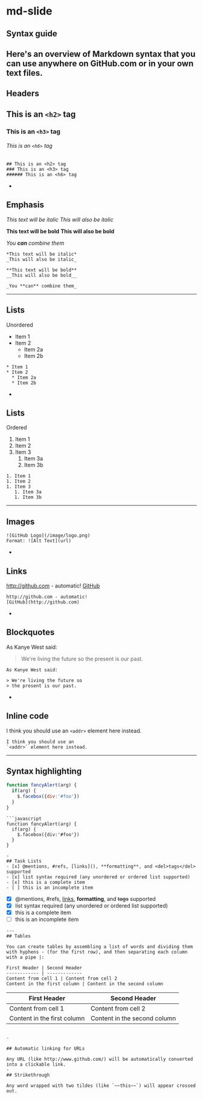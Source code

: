 # md-slide
## Syntax guide

Here's an overview of Markdown syntax that you can use anywhere on
GitHub.com or in your own text files.
---
## Headers

## This is an `<h2>` tag
### This is an `<h3>` tag
###### This is an `<h6>` tag
```
## This is an <h2> tag
### This is an <h3> tag
###### This is an <h6> tag
```
-
## Emphasis
*This text will be italic*
_This will also be italic_

**This text will be bold**
__This will also be bold__

_You **can** combine them_

```
*This text will be italic*
_This will also be italic_

**This text will be bold**
__This will also be bold__

_You **can** combine them_

```
---
## Lists
Unordered

* Item 1
* Item 2
  * Item 2a
  * Item 2b

```
* Item 1
* Item 2
  * Item 2a
  * Item 2b
```
-
## Lists
Ordered

1. Item 1
1. Item 2
1. Item 3
   1. Item 3a
   1. Item 3b
   
```
1. Item 1
1. Item 2
1. Item 3
   1. Item 3a
   1. Item 3b
```
---
## Images
```
![GitHub Logo](/image/logo.png)
Format: ![Alt Text](url)
```
-
## Links
http://github.com - automatic!
[GitHub](http://github.com)
```
http://github.com - automatic!
[GitHub](http://github.com)
```
-
## Blockquotes

As Kanye West said:

> We're living the future so
> the present is our past.

```
As Kanye West said:

> We're living the future so
> the present is our past.
```
-
## Inline code
I think you should use an
`<addr>` element here instead.

```
I think you should use an
`<addr>` element here instead.
```
---
## Syntax highlighting
```javascript
function fancyAlert(arg) {
  if(arg) {
    $.facebox({div:'#foo'})
  }
}
```
```
```javascript
function fancyAlert(arg) {
  if(arg) {
    $.facebox({div:'#foo'})
  }
}
```
```
-
## Task Lists
- [x] @mentions, #refs, [links](), **formatting**, and <del>tags</del> supported
- [x] list syntax required (any unordered or ordered list supported)
- [x] this is a complete item
- [ ] this is an incomplete item

```
- [x] @mentions, #refs, [links](), **formatting**, and <del>tags</del> supported
- [x] list syntax required (any unordered or ordered list supported)
- [x] this is a complete item
- [ ] this is an incomplete item
```
---
## Tables

You can create tables by assembling a list of words and dividing them
with hyphens - (for the first row), and then separating each column
with a pipe |:

First Header | Second Header
------------ | -------------
Content from cell 1 | Content from cell 2
Content in the first column | Content in the second column

```
First Header | Second Header
------------ | -------------
Content from cell 1 | Content from cell 2
Content in the first column | Content in the second column
```

-

## Automatic linking for URLs

Any URL (like http://www.github.com/) will be automatically converted
into a clickable link.
-
## Strikethrough

Any word wrapped with two tildes (like `~~this~~`) will appear crossed out.
